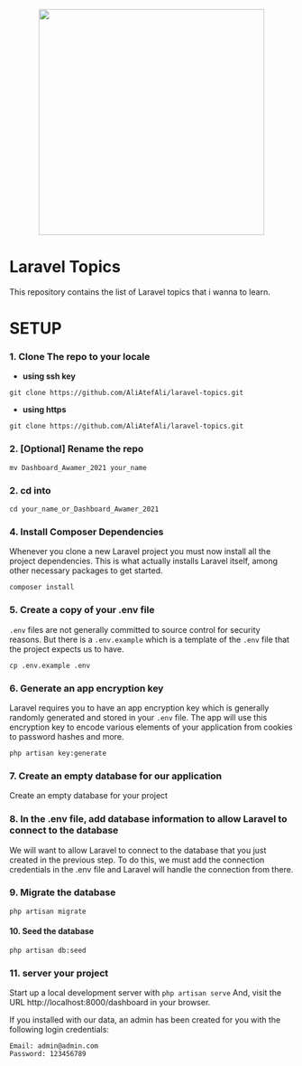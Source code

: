 <p align="center"><a href="https://laravel.com" target="_blank"><img src="https://raw.githubusercontent.com/laravel/art/master/logo-lockup/5%20SVG/2%20CMYK/1%20Full%20Color/laravel-logolockup-cmyk-red.svg" width="400"></a></p>

# Laravel Topics

This repository contains the list of Laravel topics that i wanna to learn.

# SETUP

### 1. Clone The repo to your locale
- **using ssh key**
```
git clone https://github.com/AliAtefAli/laravel-topics.git
```

- **using https**
```
git clone https://github.com/AliAtefAli/laravel-topics.git
```
### 2. [Optional] Rename the repo

```
mv Dashboard_Awamer_2021 your_name
```

### 2. cd into

```
cd your_name_or_Dashboard_Awamer_2021
```

### 4. Install Composer Dependencies

Whenever you clone a new Laravel project you must now install all the project dependencies. This is what actually installs Laravel itself, among other necessary packages to get started.

```
composer install
```

### 5. Create a copy of your .env file
`.env` files are not generally committed to source control for security reasons. But there is a `.env.example` which is a template of the `.env` file that the project expects us to have.

```
cp .env.example .env
```

### 6. Generate an app encryption key
Laravel requires you to have an app encryption key which is generally randomly generated and stored in your `.env` file. The app will use this encryption key to encode various elements of your application from cookies to password hashes and more.

```
php artisan key:generate
```

### 7. Create an empty database for our application
Create an empty database for your project

### 8. In the .env file, add database information to allow Laravel to connect to the database
We will want to allow Laravel to connect to the database that you just created in the previous step. To do this, we must add the connection credentials in the .env file and Laravel will handle the connection from there.

### 9. Migrate the database

```
php artisan migrate
```

#### 10. Seed the database

```
php artisan db:seed
```

### 11. server your project
Start up a local development server with `php artisan serve` And, visit the URL http://localhost:8000/dashboard in your browser.

If you installed with our data, an admin has been created for you with the following login credentials:

```
Email: admin@admin.com
Password: 123456789
```
